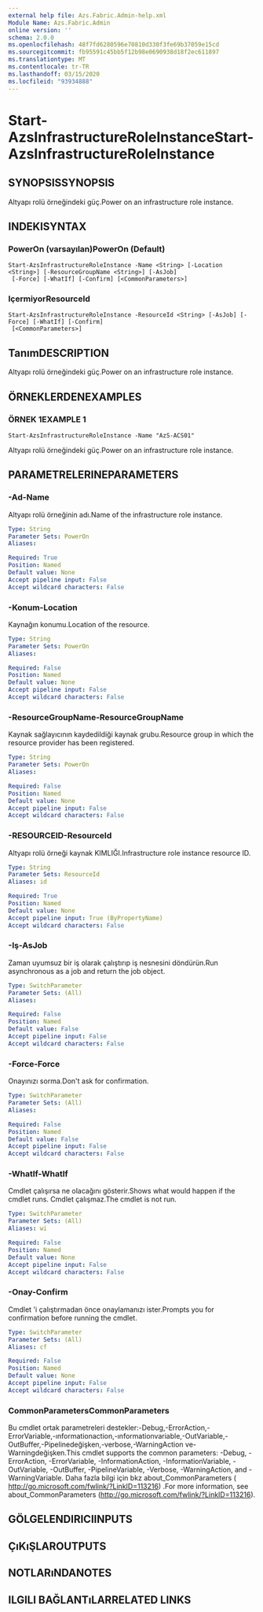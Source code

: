 ```yaml
---
external help file: Azs.Fabric.Admin-help.xml
Module Name: Azs.Fabric.Admin
online version: ''
schema: 2.0.0
ms.openlocfilehash: 48f7fd6280596e70810d330f3fe69b37059e15cd
ms.sourcegitcommit: fb95591c45bb5f12b98e0690938d18f2ec611897
ms.translationtype: MT
ms.contentlocale: tr-TR
ms.lasthandoff: 03/15/2020
ms.locfileid: "93934888"
---
```

# <span data-ttu-id="4ad1a-101">Start-AzsInfrastructureRoleInstance</span><span class="sxs-lookup"><span data-stu-id="4ad1a-101">Start-AzsInfrastructureRoleInstance</span></span>

## <span data-ttu-id="4ad1a-102">SYNOPSIS</span><span class="sxs-lookup"><span data-stu-id="4ad1a-102">SYNOPSIS</span></span>
<span data-ttu-id="4ad1a-103">Altyapı rolü örneğindeki güç.</span><span class="sxs-lookup"><span data-stu-id="4ad1a-103">Power on an infrastructure role instance.</span></span>

## <span data-ttu-id="4ad1a-104">INDEKI</span><span class="sxs-lookup"><span data-stu-id="4ad1a-104">SYNTAX</span></span>

### <span data-ttu-id="4ad1a-105">PowerOn (varsayılan)</span><span class="sxs-lookup"><span data-stu-id="4ad1a-105">PowerOn (Default)</span></span>
```
Start-AzsInfrastructureRoleInstance -Name <String> [-Location <String>] [-ResourceGroupName <String>] [-AsJob]
 [-Force] [-WhatIf] [-Confirm] [<CommonParameters>]
```

### <span data-ttu-id="4ad1a-106">Içermiyor</span><span class="sxs-lookup"><span data-stu-id="4ad1a-106">ResourceId</span></span>
```
Start-AzsInfrastructureRoleInstance -ResourceId <String> [-AsJob] [-Force] [-WhatIf] [-Confirm]
 [<CommonParameters>]
```

## <span data-ttu-id="4ad1a-107">Tanım</span><span class="sxs-lookup"><span data-stu-id="4ad1a-107">DESCRIPTION</span></span>
<span data-ttu-id="4ad1a-108">Altyapı rolü örneğindeki güç.</span><span class="sxs-lookup"><span data-stu-id="4ad1a-108">Power on an infrastructure role instance.</span></span>

## <span data-ttu-id="4ad1a-109">ÖRNEKLERDEN</span><span class="sxs-lookup"><span data-stu-id="4ad1a-109">EXAMPLES</span></span>

### <span data-ttu-id="4ad1a-110">ÖRNEK 1</span><span class="sxs-lookup"><span data-stu-id="4ad1a-110">EXAMPLE 1</span></span>
```
Start-AzsInfrastructureRoleInstance -Name "AzS-ACS01"
```

<span data-ttu-id="4ad1a-111">Altyapı rolü örneğindeki güç.</span><span class="sxs-lookup"><span data-stu-id="4ad1a-111">Power on an infrastructure role instance.</span></span>

## <span data-ttu-id="4ad1a-112">PARAMETRELERINE</span><span class="sxs-lookup"><span data-stu-id="4ad1a-112">PARAMETERS</span></span>

### <span data-ttu-id="4ad1a-113">-Ad</span><span class="sxs-lookup"><span data-stu-id="4ad1a-113">-Name</span></span>
<span data-ttu-id="4ad1a-114">Altyapı rolü örneğinin adı.</span><span class="sxs-lookup"><span data-stu-id="4ad1a-114">Name of the infrastructure role instance.</span></span>

```yaml
Type: String
Parameter Sets: PowerOn
Aliases:

Required: True
Position: Named
Default value: None
Accept pipeline input: False
Accept wildcard characters: False
```

### <span data-ttu-id="4ad1a-115">-Konum</span><span class="sxs-lookup"><span data-stu-id="4ad1a-115">-Location</span></span>
<span data-ttu-id="4ad1a-116">Kaynağın konumu.</span><span class="sxs-lookup"><span data-stu-id="4ad1a-116">Location of the resource.</span></span>

```yaml
Type: String
Parameter Sets: PowerOn
Aliases:

Required: False
Position: Named
Default value: None
Accept pipeline input: False
Accept wildcard characters: False
```

### <span data-ttu-id="4ad1a-117">-ResourceGroupName</span><span class="sxs-lookup"><span data-stu-id="4ad1a-117">-ResourceGroupName</span></span>
<span data-ttu-id="4ad1a-118">Kaynak sağlayıcının kaydedildiği kaynak grubu.</span><span class="sxs-lookup"><span data-stu-id="4ad1a-118">Resource group in which the resource provider has been registered.</span></span>

```yaml
Type: String
Parameter Sets: PowerOn
Aliases:

Required: False
Position: Named
Default value: None
Accept pipeline input: False
Accept wildcard characters: False
```

### <span data-ttu-id="4ad1a-119">-RESOURCEID</span><span class="sxs-lookup"><span data-stu-id="4ad1a-119">-ResourceId</span></span>
<span data-ttu-id="4ad1a-120">Altyapı rolü örneği kaynak KIMLIĞI.</span><span class="sxs-lookup"><span data-stu-id="4ad1a-120">Infrastructure role instance resource ID.</span></span>

```yaml
Type: String
Parameter Sets: ResourceId
Aliases: id

Required: True
Position: Named
Default value: None
Accept pipeline input: True (ByPropertyName)
Accept wildcard characters: False
```

### <span data-ttu-id="4ad1a-121">-Iş</span><span class="sxs-lookup"><span data-stu-id="4ad1a-121">-AsJob</span></span>
<span data-ttu-id="4ad1a-122">Zaman uyumsuz bir iş olarak çalıştırıp iş nesnesini döndürün.</span><span class="sxs-lookup"><span data-stu-id="4ad1a-122">Run asynchronous as a job and return the job object.</span></span>

```yaml
Type: SwitchParameter
Parameter Sets: (All)
Aliases:

Required: False
Position: Named
Default value: False
Accept pipeline input: False
Accept wildcard characters: False
```

### <span data-ttu-id="4ad1a-123">-Force</span><span class="sxs-lookup"><span data-stu-id="4ad1a-123">-Force</span></span>
<span data-ttu-id="4ad1a-124">Onayınızı sorma.</span><span class="sxs-lookup"><span data-stu-id="4ad1a-124">Don't ask for confirmation.</span></span>

```yaml
Type: SwitchParameter
Parameter Sets: (All)
Aliases:

Required: False
Position: Named
Default value: False
Accept pipeline input: False
Accept wildcard characters: False
```

### <span data-ttu-id="4ad1a-125">-WhatIf</span><span class="sxs-lookup"><span data-stu-id="4ad1a-125">-WhatIf</span></span>
<span data-ttu-id="4ad1a-126">Cmdlet çalışırsa ne olacağını gösterir.</span><span class="sxs-lookup"><span data-stu-id="4ad1a-126">Shows what would happen if the cmdlet runs.</span></span>
<span data-ttu-id="4ad1a-127">Cmdlet çalışmaz.</span><span class="sxs-lookup"><span data-stu-id="4ad1a-127">The cmdlet is not run.</span></span>

```yaml
Type: SwitchParameter
Parameter Sets: (All)
Aliases: wi

Required: False
Position: Named
Default value: None
Accept pipeline input: False
Accept wildcard characters: False
```

### <span data-ttu-id="4ad1a-128">-Onay</span><span class="sxs-lookup"><span data-stu-id="4ad1a-128">-Confirm</span></span>
<span data-ttu-id="4ad1a-129">Cmdlet 'i çalıştırmadan önce onaylamanızı ister.</span><span class="sxs-lookup"><span data-stu-id="4ad1a-129">Prompts you for confirmation before running the cmdlet.</span></span>

```yaml
Type: SwitchParameter
Parameter Sets: (All)
Aliases: cf

Required: False
Position: Named
Default value: None
Accept pipeline input: False
Accept wildcard characters: False
```

### <span data-ttu-id="4ad1a-130">CommonParameters</span><span class="sxs-lookup"><span data-stu-id="4ad1a-130">CommonParameters</span></span>
<span data-ttu-id="4ad1a-131">Bu cmdlet ortak parametreleri destekler:-Debug,-ErrorAction,-ErrorVariable,-ınformationaction,-ınformationvariable,-OutVariable,-OutBuffer,-Pipelinedeğişken,-verbose,-WarningAction ve-Warningdeğişken.</span><span class="sxs-lookup"><span data-stu-id="4ad1a-131">This cmdlet supports the common parameters: -Debug, -ErrorAction, -ErrorVariable, -InformationAction, -InformationVariable, -OutVariable, -OutBuffer, -PipelineVariable, -Verbose, -WarningAction, and -WarningVariable.</span></span> <span data-ttu-id="4ad1a-132">Daha fazla bilgi için bkz about_CommonParameters ( http://go.microsoft.com/fwlink/?LinkID=113216) .</span><span class="sxs-lookup"><span data-stu-id="4ad1a-132">For more information, see about_CommonParameters (http://go.microsoft.com/fwlink/?LinkID=113216).</span></span>

## <span data-ttu-id="4ad1a-133">GÖLGELENDIRICI</span><span class="sxs-lookup"><span data-stu-id="4ad1a-133">INPUTS</span></span>

## <span data-ttu-id="4ad1a-134">ÇıKıŞLAR</span><span class="sxs-lookup"><span data-stu-id="4ad1a-134">OUTPUTS</span></span>

## <span data-ttu-id="4ad1a-135">NOTLARıNDA</span><span class="sxs-lookup"><span data-stu-id="4ad1a-135">NOTES</span></span>

## <span data-ttu-id="4ad1a-136">ILGILI BAĞLANTıLAR</span><span class="sxs-lookup"><span data-stu-id="4ad1a-136">RELATED LINKS</span></span>
